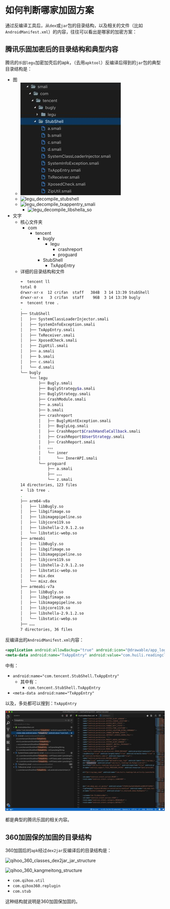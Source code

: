 # 如何判断哪家加固方案

通过反编译工具后，从`dex`或`jar`包的目录结构，以及相关的文件（比如`AndroidManifest.xml`）的内容，往往可以看出是哪家的加密方案：

## 腾讯乐固加密后的目录结构和典型内容

腾讯的`乐固legu`加密加壳后的apk，（去用`apktool`）反编译后得到的`jar`包的典型目录结构是：

* 图
  * ![tencent_legu_decompile_folder](../../assets/img/tencent_legu_decompile_folder.jpg)
  * ![legu_decompile_stubshell](../../assets/img/legu_decompile_stubshell.png)
  * ![legu_decompile_txappentry_smali](../../assets/img/legu_decompile_txappentry_smali.png)
    * ![legu_decompile_libshella_so](../../assets/img/legu_decompile_libshella_so.png)
* 文字
  * 核心文件夹
    * com
      * tencent
        * bugly
          * legu
            * crashreport
            * proguard
        * StubShell
          * TxAppEntry
  * 详细的目录结构和文件
    ```bash
    ➜  tencent ll
    total 0
    drwxr-xr-x  12 crifan  staff   384B  3 14 13:39 StubShell
    drwxr-xr-x   3 crifan  staff    96B  3 14 13:39 bugly
    ➜  tencent tree .
    .
    ├── StubShell
    │   ├── SystemClassLoaderInjector.smali
    │   ├── SystemInfoException.smali
    │   ├── TxAppEntry.smali
    │   ├── TxReceiver.smali
    │   ├── XposedCheck.smali
    │   ├── ZipUtil.smali
    │   ├── a.smali
    │   ├── b.smali
    │   ├── c.smali
    │   └── d.smali
    └── bugly
        └── legu
            ├── Bugly.smali
            ├── BuglyStrategy$a.smali
            ├── BuglyStrategy.smali
            ├── CrashModule.smali
            ├── a.smali
            ├── b.smali
            ├── crashreport
            │   ├── BuglyHintException.smali
            │   ├── BuglyLog.smali
            │   ├── CrashReport$CrashHandleCallback.smali
            │   ├── CrashReport$UserStrategy.smali
            │   ├── CrashReport.smali
            │   。。。
            │   └── inner
            │       └── InnerAPI.smali
            └── proguard
                ├── a.smali
                ├── 。。。
                └── z.smali
    14 directories, 123 files
    ➜  lib tree .
    .
    ├── arm64-v8a
    │   ├── libBugly.so
    │   ├── libgifimage.so
    │   ├── libimagepipeline.so
    │   ├── libjcore119.so
    │   ├── libshella-2.9.1.2.so
    │   └── libstatic-webp.so
    ├── armeabi
    │   ├── libBugly.so
    │   ├── libgifimage.so
    │   ├── libimagepipeline.so
    │   ├── libjcore119.so
    │   ├── libshella-2.9.1.2.so
    │   ├── libstatic-webp.so
    │   ├── mix.dex
    │   └── mixz.dex
    ├── armeabi-v7a
    │   ├── libBugly.so
    │   ├── libgifimage.so
    │   ├── libimagepipeline.so
    │   ├── libjcore119.so
    │   ├── libshella-2.9.1.2.so
    │   └── libstatic-webp.so
    ├── 。。。
    7 directories, 36 files
    ```

反编译出的`AndroidManifest.xml`内容：

```xml
<application android:allowBackup="true" android:icon="@drawable/app_logo" android:label="@string/app_name" android:name="com.tencent.StubShell.TxAppEntry" android:supportsRtl="true" android:theme="@style/AppTheme">
<meta-data android:name="TxAppEntry" android:value="com.huili.readingclub.MyApplication"/>
```

中有：

* `android:name="com.tencent.StubShell.TxAppEntry"`
  * 其中有：
    * `com.tencent.StubShell.TxAppEntry`
* `<meta-data android:name="TxAppEntry"`

以及，多处都可以搜到：`TxAppEntry`

![add_shell_tencent_txappentry](../../assets/img/add_shell_tencent_txappentry.jpg)

都是典型的腾讯乐固的相关内容。

## 360加固保的加固的目录结构

360加固后的`apk`经过`dex2jar`反编译后的目录结构是：

![qihoo_360_classes_dex2jar_jar_structure](../../assets/img/qihoo_360_classes_dex2jar_jar_structure.png)

![qihoo_360_kangmeitong_structure](../../assets/img/qihoo_360_kangmeitong_structure.png)

* `com.qihoo.util`
* `com.qihoo360.replugin`
* `com.stub`

这种结构就说明是360加固保加固的。
